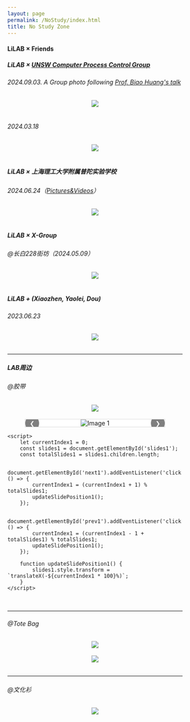```yaml
---
layout: page
permalink: /NoStudy/index.html
title: No Study Zone
---
```


#### LiLAB × Friends

##### LiLAB × [UNSW Computer Process Control Group](https://www.unsw.edu.au/research/computer-process-control-group)

###### 2024.09.03. A Group photo following [Prof. Biao Huang's talk ](https://usst-lilab.github.io/images/NoStudy/huangbiao.png)

<div align="center">
<img src="https://usst-lilab.github.io/images/NoStudy/Australia.jpg">
</div><br>

###### 2024.03.18

<div align="center">
<img src="https://usst-lilab.github.io/images/NoStudy/5.jpg">
</div><br>

##### LiLAB × 上海理工大学附属普陀实验学校

###### 2024.06.24（[Pictures&Videos](https://pan.baidu.com/wap/init?surl=7ZJBnmMoXeMhyjac2PC8IQ&pwd=68S9)）

<div align="center">
<img src="https://usst-lilab.github.io/images/NoStudy/uav activity.jpg">
</div><br>




##### LiLAB × X-Group

###### @长白228街坊（2024.05.09）

<div align="center">
<img src="https://usst-lilab.github.io/images/NoStudy/228.jpg">
</div><br>



##### LiLAB + (Xiaozhen, Yaolei, Dou)

###### 2023.06.23


<div align="center">
<img src="https://usst-lilab.github.io/images/NoStudy/3.jpg">
</div><br>


---

##### LAB周边

###### @胶带

<div align="center">
<img src="https://usst-lilab.github.io/images/NoStudy/4.jpg">
</div><br>
<html lang="en">
<head>
    <meta charset="UTF-8">
    <meta name="viewport" content="width=device-width, initial-scale=1.0">
    <title>Image Slider 1</title>
    <style>
        * {
            box-sizing: border-box;
        }
        .slider-container {
            position: relative;
            max-width: 80%;
            margin: auto;
            overflow: hidden;
            border: 1px solid #ddd;
            background: #fff;
        }
        .slides {
            display: flex;
            transition: transform 0.5s ease-in-out;
        }
        .slide {
            min-width: 100%;
            display: flex;
            justify-content: center;
            align-items: center;
        }
        .slide img {
            max-width: 100%;
            max-height: 100vh;
            height: auto;
            width: auto;
            object-fit: contain; /* Maintain aspect ratio */
        }
        .navigation {
            position: absolute;
            top: 50%;
            width: 100%;
            display: flex;
            justify-content: space-between;
            transform: translateY(-50%);
            z-index: 1;
        }
        .navigation button {
            background: rgba(0, 0, 0, 0.5);
            border: none;
            color: white;
            padding: 10px;
            cursor: pointer;
            border-radius: 50%;
        }
        .navigation button:hover {
            background: rgba(0, 0, 0, 0.8);
        }
    </style>
</head>
<body>
    <div class="content">
        <div class="slider-container">
            <div class="slides" id="slides1">
                <div class="slide">
                    <img src="https://usst-lilab.github.io/images/NoStudy/version1.png" alt="Image 1">
                </div>
                <div class="slide">
                    <img src="https://usst-lilab.github.io/images/NoStudy/version2.png" alt="Image 2">
                </div>
                <div class="slide">
                    <img src="https://usst-lilab.github.io/images/NoStudy/version3.png" alt="Image 3">
                </div>
            </div>
            <div class="navigation">
                <button id="prev1">&#10094;</button>
                <button id="next1">&#10095;</button>
            </div>
        </div>
    </div>

    <script>
        let currentIndex1 = 0;
        const slides1 = document.getElementById('slides1');
        const totalSlides1 = slides1.children.length;
    
        document.getElementById('next1').addEventListener('click', () => {
            currentIndex1 = (currentIndex1 + 1) % totalSlides1;
            updateSlidePosition1();
        });
    
        document.getElementById('prev1').addEventListener('click', () => {
            currentIndex1 = (currentIndex1 - 1 + totalSlides1) % totalSlides1;
            updateSlidePosition1();
        });
    
        function updateSlidePosition1() {
            slides1.style.transform = `translateX(-${currentIndex1 * 100}%)`;
        }
    </script>
</body>
</html><br>

---

###### @Tote Bag


<div align="center">
<img src="https://usst-lilab.github.io/images/NoStudy/bag1.jpg">
</div><br>
<div align="center">
<img src="https://usst-lilab.github.io/images/NoStudy/bag.png">
</div><br>



---

###### @文化衫


<div align="center">
<img src="https://usst-lilab.github.io/images/NoStudy/T-shirts.jpg">
</div><br>



